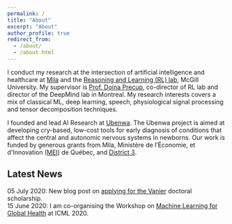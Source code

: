 ```yaml
---
permalink: /
title: "About"
excerpt: "About"
author_profile: true
redirect_from: 
  - /about/
  - /about.html
---
```


I conduct my research at the intersection of artificial intelligence and healthcare at [Mila](https://mila.quebec/en/person/charles-c-onu/) and the [Reasoning and Learning (RL) lab](http://rl.cs.mcgill.ca/index.html), McGill University. My supervisor is [Prof. Doina Precup](https://mila.quebec/en/person/doina-precup/), co-director of RL lab and director of the DeepMind lab in Montreal. My research interests covers a mix of classical ML, deep learning, speech, physiological signal processing and tensor decomposition techniques.

I founded and lead AI Research at [Ubenwa](http://ubenwa.ai/). The Ubenwa project is aimed at developing cry-based, low-cost tools for early diagnosis of conditions that affect the central and autonomic nervous systems in newborns. Our work is funded by generous grants from Mila, Ministère de l’Économie, et d'Innovation ([MEI](https://www.economie.gouv.qc.ca/en/)) de Québec, and [District 3](http://d3center.ca/).

Latest News
-----
05 July 2020: New blog post on [applying for the Vanier](https://onucharles.github.io/posts/2020/07/vanier-tips/) doctoral scholarship.\
15 June 2020: I am co-organising the Workshop on [Machine Learning for Global Health](https://mlforglobalhealth.org/) at ICML 2020. 
